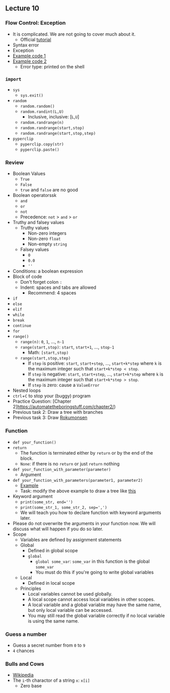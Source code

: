 ## Lecture 10

### Flow Control: Exception

+   It is complicated. We are not going to cover much about it.
    +   Official [tutorial](https://docs.python.org/3/tutorial/errors.html)
+   Syntax error
+   Exception
+   [Example code 1](lec10-1.py)
+   [Example code 2](lec10-2.py)
    +   Error type: printed on the shell

### `import`

+   `sys`
    +   `sys.exit()`
+   `random`
    +   `random.random()`
    +   `random.randint(L,U)`
        +   Inclusive, inclusive: [`L`,`U`]
    +   `random.randrange(n)`
    +   `random.randrange(start,stop)`
    +   `random.randrange(start,stop,step)`
+   `pyperclip`
    +   `pyperclip.copy(str)`
    +   `pyperclip.paste()`

### Review

+   Boolean Values
    +   `True`
    +   `False`
    +   `true` and `false` are no good
+   Boolean operatorssk
    +   `and`
    +   `or`
    +   `not`
    +   Precedence: `not` > `and` > `or`
+   Truthy and falsey values
    +   Truthy values
        +   Non-zero integers
        +   Non-zero `float`
        +   Non-empty `string`
    +   Falsey values
        +   `0`
        +   `0.0`
        +   `''`
+   Conditions: a boolean expression
+   Block of code
    +   Don't forget colon `:`
    +   Indent: spaces and tabs are allowed
        +   Recommend: 4 spaces
+   `if`
+   `else`
+   `elif`
+   `while`
+   `break`
+   `continue`
+   `for`
+   `range()`
    +   `range(n)`: `0`, `1`, ..., `n-1`
    +   `range(start,stop)`: `start`, `start+1`, ..., `stop-1`
        +   Math: `[start,stop)`
    +   `range(start,stop,step)`
        +   If `step` is positive: `start`, `start+step`, ..., `start+k*step` where `k` is the maximum integer such that `start+k*step < stop`.
        +   If `step` is negative: `start`, `start+step`, ..., `start+k*step` where `k` is the maximum integer such that `start+k*step > stop`.
        +   If `step` is zero: cause a `ValueError`
+   Nested loops
+   `ctrl`+`C` to stop your (buggy) program
+   Practice Question: [Chapter 2]https://automatetheboringstuff.com/chapter2/)
+   Previous task 2: Draw a tree with branches
+   Previous task 3: Draw [Rokumonsen](https://www.google.com.tw/search?q=Rokumonsen)

### Function

+   `def your_function()`
+   `return`
    +   The function is terminated either by `return` or by the end of the block.
    +   `None`: if there is no `return` or just `return` nothing
+   `def your_function_with_parameter(parameter)`
    +   Argument
+   `def your_function_with_parameters(parameter1, parameter2)`
    +   [Example](lec10-3.py)
    +   Task: modify the above example to draw a tree like [this](https://scratch.mit.edu/projects/115838437/)
+   Keyword argument
    +   `print(some_str, end='')`
    +   `print(some_str_1, some_str_2, sep=',')`
    +   We will teach you how to declare function with keyword arguments later.
+   Please do not overwrite the arguments in your function now. We will discuss what will happen if you do so later.
+   Scope
    +   Variables are defined by assignment statements
    +   Global
        +   Defined in global scope
        +   `global`
            +   `global some_var`: `some_var` in this function is the global `some_var`
            +   You must do this if you're going to write global variables
    +   Local
        +   Defined in local scope
    +   Principles
        +   Local variables cannot be used globally.
        +   A local scope cannot access local variables in other scopes.
        +   A local variable and a global variable may have the same name, but only local variable can be accessed.
        +   You may still read the global variable correctly if no local variable is using the same name.

### Guess a number

+   Guess a secret number from `0` to `9`
+   `4` chances

### Bulls and Cows

+   [Wikipedia](https://en.wikipedia.org/wiki/Bulls_and_Cows)
+   The `i`-th charactor of a string `x`: `x[i]`
    +   Zero base
